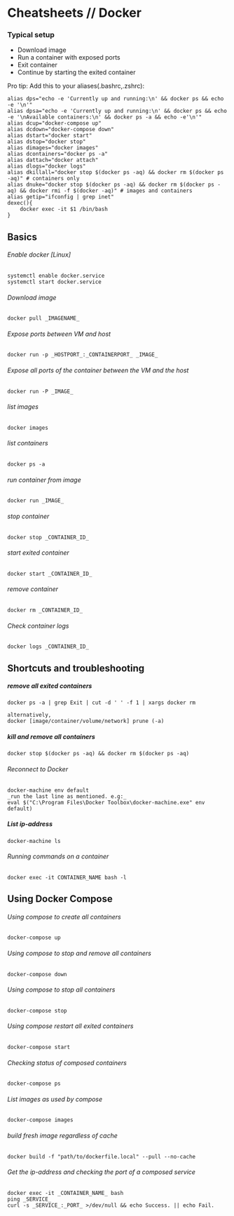 # Cheatsheets // Docker

### Typical setup

- Download image
- Run a container with exposed ports
- Exit container
- Continue by starting the exited container

Pro tip: Add this to your aliases(.bashrc,.zshrc):  

    alias dps="echo -e 'Currently up and running:\n' && docker ps && echo -e '\n'"
    alias dpsa="echo -e 'Currently up and running:\n' && docker ps && echo -e '\nAvailable containers:\n' && docker ps -a && echo -e'\n'"
    alias dcup="docker-compose up"
    alias dcdown="docker-compose down"
    alias dstart="docker start"
    alias dstop="docker stop"
    alias dimages="docker images"
    alias dcontainers="docker ps -a"
    alias dattach="docker attach"
    alias dlogs="docker logs"
    alias dkillall="docker stop $(docker ps -aq) && docker rm $(docker ps -aq)" # containers only
    alias dnuke="docker stop $(docker ps -aq) && docker rm $(docker ps -aq) && docker rmi -f $(docker -aq)" # images and containers
    alias getip="ifconfig | grep inet"
    dexec(){
        docker exec -it $1 /bin/bash
    }
    
## Basics

###### Enable docker [Linux]
    systemctl enable docker.service
    systemctl start docker.service

###### Download image

    docker pull _IMAGENAME_

###### Expose ports between VM and host

    docker run -p _HOSTPORT_:_CONTAINERPORT_ _IMAGE_
  
###### Expose all ports of the container between the VM and the host

    docker run -P _IMAGE_
  
###### list images  
  
    docker images

###### list containers  
  
    docker ps -a

###### run container from image  
  
    docker run _IMAGE_

###### stop container  
  
    docker stop _CONTAINER_ID_

###### start exited container  
  
    docker start _CONTAINER_ID_

###### remove container  
  
    docker rm _CONTAINER_ID_

###### Check container logs  
  
    docker logs _CONTAINER_ID_
    
## Shortcuts and troubleshooting

##### remove all exited containers  

    docker ps -a | grep Exit | cut -d ' ' -f 1 | xargs docker rm
    
    alternatively,
    docker [image/container/volume/network] prune (-a)

##### kill and remove all containers

    docker stop $(docker ps -aq) && docker rm $(docker ps -aq)

###### Reconnect to Docker  

    docker-machine env default  
    _run the last line as mentioned. e.g:_  
    eval $("C:\Program Files\Docker Toolbox\docker-machine.exe" env default)  
 
##### List ip-address

    docker-machine ls

###### Running commands on a container
  
    docker exec -it CONTAINER_NAME bash -l  
  
## Using Docker Compose

###### Using compose to create all containers

    docker-compose up

###### Using compose to stop and remove all containers

    docker-compose down
    
###### Using compose to stop all containers

    docker-compose stop
  
###### Using compose restart all exited containers

    docker-compose start
  
###### Checking status of composed containers

    docker-compose ps
  
###### List images as used by compose

    docker-compose images

###### build fresh image regardless of cache

    docker build -f "path/to/dockerfile.local" --pull --no-cache

###### Get the ip-address and checking the port of a composed service

    docker exec -it _CONTAINER_NAME_ bash
    ping _SERVICE_
    curl -s _SERVICE_:_PORT_ >/dev/null && echo Success. || echo Fail.
